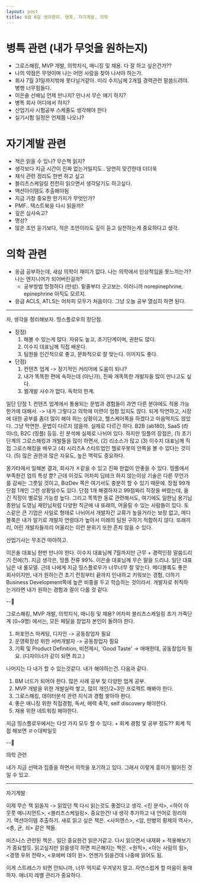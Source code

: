 ```yaml
---
layout: post
title: 6월 6일 생각정리. 병특, 자기계발, 의학
---
```


# 병특 관련 (내가 무엇을 원하는지)

- 그로스해킹, MVP 개발, 의학지식, 매니징 및 채용. 다 잘 하고 싶은건가??
- 나의 약점은 무엇이며 나는 어떤 사람을 찾아 나서야 하는가.
- 회사 7월 31일까지밖에 못다닐거같아. 미리 수지님께 2개월 경력관련 말씀드려야. 병행 너무힘들다.
- 이은솔 선배님 언제 만나지? 만나서 무슨 얘기 하지?
- 병특 회사 어디에서 하지?
- 산업기사 시험공부 스케줄도 생각해야 한다
- 실기시험 일정은 언제쯤 나오냐?

# 자기계발 관련

- 책은 읽을 수 있나? 무슨책 읽지?
- 생각보다 지금 시간이 진짜 없는거일지도.. 당연히 맞긴한데 더더욱
- 채식 관련 정리도 한번 하고 싶고
- 블리츠스케일링 천천히 읽으면서 생각달기도 하고싶다.
- 액션아이템도 추출해야됨
- 지금 가장 중요한 한가지가 무엇인가?
- PMF.. 텍스트북을 다시 읽을까?
- 깊은 심사숙고?
- 명상?
- 많은 조언 듣기보다, 적은 조언이라도 깊이 듣고 실천하는게 중요하다고 생각.

# 의학 관련

- 응급 공부하는데, 새삼 의학이 재미가 없다. 나는 의학에서 인상적임을 못느끼는가? 나는 엔지니어가 되어버린걸까?
  - 공부방법 멍청하다 (만성). 밑줄부터 긋고보는. 이러니까 norepinephrine, epinephrine 아직도 모르지.
- 응급 ACLS, ATLS는 어차피 모두가 처음이다. 그냥 오늘 공부 열심히 하면 된다.

---

자, 생각을 정리해보자. 띵스플로우의 장단점.

- 장점)
  1. 해볼 수 있는게 많다. 자유도 높고, 초기단계이며, 권한도 많다.
  2. 이수지 대표님께 직접 배운다.
  3. 팀원들 인간적으로 좋고, 문화적으로 잘 맞는다. 이미지도 좋다.
- 단점)
  1. 컨텐츠 업계 -> 장기적인 커리어에 도움이 되나?
  2. 내가 똑똑한 편에 속하는데 (아닌가), 진짜 개똑똑한 개발자들 많이 만나고도 싶다.
  3. 웹개발 사수가 없다. 독학의 한계.

일단 단점 1. 컨텐츠 업계에서 통용되는 문법과 경험들이 과연 다른 분야에도 적용 가능한가에 대해서. -> 내가 그렇다고 의학에 미련이 엄청 있지도 않다. 되게 막연하고, 시장에 대한 공부를 좀더 많이 해야 하는 상황이고, 헬스케어쪽을 하겠다고 마음먹지도 않았다. 그냥 막연한. 문법이 다르지 않을까.
실제로 다르긴 하다. B2B (ab180), SaaS (라이너), B2C (띵플) 등등. 린 분석에 실제로 나뉘어 있다.
하지만 띵플의 장점은, (1) 초기 단계의 그로스해킹과 개발들을 많이 하면서, (2) 리소스가 많고 (3) 이수지 대표님께 직접 그로스해킹을 배우고 (4) 시리즈A 스타트업인 헬로우봇의 안쪽을 볼 수 있다는 것이다. (5) 많은 권한과 많은 자유도, 높은 맥락도 중요하다.

몽가타에서 일해본 결과, 회사가 ㅈ같을 수 있고 진짜 한없이 안좋을 수 있다. 띵플에서 부족한건 업의 특성 뿐? 근데 이것도 어차피 딥테크 하지 않는이상 기술은 다른 무언가를 감싸는 그릇일 것이고, BizDev 쪽은 여기서도 충분히 할 수 있기 때문에. 장점 99개 단점 1개인 그런 상황일수도 있다. 단점 1개 해결하자고 99점짜리 직장을 버렸는데, 옮긴 직장이 별로일 가능성 높다. 그리고 똑똑한 동료 관련해서도, 여기에도 일한님 용기님 종완님 도영님 재민님처럼 다양한 직군에 내 또래의, 어울릴 수 있는 사람들이 있다. 토스같은 큰 기업은 사일로 형태로 나뉘어서 개발자간 교류가 높을거라는 보장 없고, 메디블록은 내가 알기로 개발자 연령대가 높아서 미래의 팀원 구하기 적합하지 않다. 또래끼리, 어린 개발자들끼리 어울리는 이런 분위기 또한 흔치 않을 수 있다.

산업기사는 무조건 따야하고.

이은솔 대표님 한번 만나야 한다. 이수지 대표님께 7월까지만 근무 + 경력인정 말씀드리기 전에(?). 지금 생각은, 띵플 잔류 99%.
이은솔 대표님께 무슨 말을 드리냐. 일단 대표님은 내 롤모델. 근데 나에게 지금 띵스플로우가 너무너무 잘 맞는다. 메디블록도 좋은 회사이지만, 내가 원하는건 초기 런칭부터 끝까지 인내하고 키워보는 경험, 더하기 Business Development쪽에 높은 비중을 두고 학습하는 것이라서. 개발자로 취직하는거라면 내가 원하는 경험과 결이 다를 것 같다.

--📧

그로스해킹, MVP 개발, 의학지식, 매니징 및 채용?
어차피 블리츠스케일링 초기 가족단계 (0~9명) 에서는, 모든 페달을 창업자 본인이 돌려야 한다.

1. 퍼포먼스 마케팅, 디자인 -> 공동창업자 필요
2. 운영확장성 위한 서버개발자 -> 공동창업자 필요
3. 기획 및 Product Definition, 비전제시, 'Good Taste' -> 애매한데, 공동창업자 필요. (디자이너가 같이 되면 최고.)

나머지는 다 내가 할 수 있는것같다. 내가 해야하는건. 다음과 같다.

1. BM 너드가 되어야 한다. 많은 사례 공부 및 다양한 업계 공부.
2. MVP 개발을 위한 개발실력 쌓고, 많이 개인/2~3인 프로젝트 해봐야 한다.
3. 그로스해킹, 데이터분석 관련 지식과 경험 쌓아야 한다.
4. 좋은 매니징 위한 직접경험, 독서, 매력 축적, self discovery 해야한다.
5. 채용 위한 네트워킹 해야한다.

지금 띵스플로우에서는 다섯 가지 모두 할 수 있다. + 회계 경험 및 공부 정도?? 회계 직접 해보면 ㄹㅇ대박일듯

--📧

의학 관련

내가 지금 선택과 집중을 하면서 의학을 포기하고 있다. 그래서 이렇게 흥미가 떨어진 것일 수 있고.

---

자기계발

이제 무슨 책 읽을지 -> 읽었던 책 다시 읽는것도 좋겠다고 생각. <린 분석>, <하이 아웃풋 매니지먼트>, <블리츠스케일링>.
중요한건! 내 생각 추가하고 내 언어로 정리하기. 액션아이템 추출하기.
새로 읽고 싶은 책은. <사피엔스>, <암, 만병의 황제의 역사>, <총, 균, 쇠> 같은 책들.

비즈니스 관련된 책은.. 일단 중요한건 읽은거같고. 다시 읽으면서 내재화 + 적용해보기가 중요할듯.
읽고싶지만 읽을생각 하면 피곤해지는 책은. <원칙>, <아는 사람의 힘>, <경쟁 우위 전략>, <포에버 데이 원>. 언젠가 읽을건데 나중에 읽어도 됨.

이게 스트레스가 되면 안되니까, 너무 억지로 우겨넣지 말고. 자연스럽게 할 마음이 들때 하자. 에너지 레벨 관리가 중요하다.
